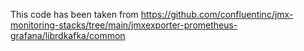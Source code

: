 ﻿This code has been taken from https://github.com/confluentinc/jmx-monitoring-stacks/tree/main/jmxexporter-prometheus-grafana/librdkafka/common